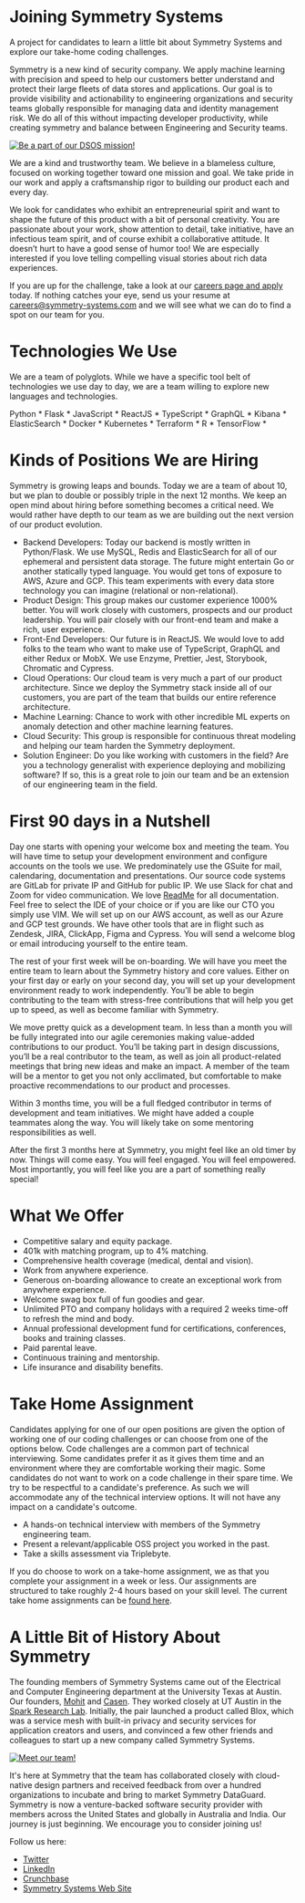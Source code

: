 # Joining Symmetry Systems
A project for candidates to learn a little bit about Symmetry Systems and explore our take-home coding challenges.

Symmetry is a new kind of security company. We apply machine learning with precision and speed to help our customers better understand and protect their large fleets of data stores and applications. Our goal is to provide visibility and actionability to engineering organizations and security teams globally responsible for managing data and identity management risk. We do all of this without impacting developer productivity, while creating symmetry and balance between Engineering and Security teams.

<a href="images/dsos.png" title="Be a part of our DSOS mission!">
<img src="images/dsos.png" alt="Be a part of our DSOS mission!"></a>

We are a kind and trustworthy team. We believe in a blameless culture, focused on working together toward one mission and goal. We take pride in our work and apply a craftsmanship rigor to building our product each and every day.

We look for candidates who exhibit an entrepreneurial spirit and want to shape the future of this product with a bit of personal creativity. You are passionate about your work, show attention to detail, take initiative, have an infectious team spirit, and of course exhibit a collaborative attitude. It doesn’t hurt to have a good sense of humor too! We are especially interested if you love telling compelling visual stories about rich data experiences.

If you are up for the challenge, take a look at our [careers page and apply](https://jobs.lever.co/SymmetrySystems) today. If nothing catches your eye, send us your resume at careers@symmetry-systems.com and we will see what we can do to find a spot on our team for you.

# Technologies We Use
We are a team of polyglots. While we have a specific tool belt of technologies we use day to day, we are a team willing to explore new languages and technologies.

Python * Flask * JavaScript * ReactJS * TypeScript * GraphQL * Kibana * ElasticSearch * Docker * Kubernetes * Terraform * R * TensorFlow *

# Kinds of Positions We are Hiring
Symmetry is growing leaps and bounds. Today we are a team of about 10, but we plan to double or possibly triple in the next 12 months. We keep an open mind about hiring before something becomes a critical need. We would rather have depth to our team as we are building out the next version of our product evolution.

* Backend Developers: Today our backend is mostly written in Python/Flask. We use MySQL, Redis and ElasticSearch for all of our ephemeral and persistent data storage. The future might entertain Go or another statically typed language. You would get tons of exposure to AWS, Azure and GCP. This team experiments with every data store technology you can imagine (relational or non-relational).
* Product Design: This group makes our customer experience 1000% better. You will work closely with customers, prospects and our product leadership. You will pair closely with our front-end team and make a rich, user experience.
* Front-End Developers: Our future is in ReactJS. We would love to add folks to the team who want to make use of TypeScript, GraphQL and either Redux or MobX. We use Enzyme, Prettier, Jest, Storybook, Chromatic and Cypress.
* Cloud Operations: Our cloud team is very much a part of our product architecture. Since we deploy the Symmetry stack inside all of our customers, you are part of the team that builds our entire reference architecture.
* Machine Learning: Chance to work with other incredible ML experts on anomaly detection and other machine learning features.
* Cloud Security: This group is responsible for continuous threat modeling and helping our team harden the Symmetry deployment.
* Solution Engineer: Do you like working with customers in the field? Are you a technology generalist with experience deploying and mobilizing software? If so, this is a great role to join our team and be an extension of our engineering team in the field.

# First 90 days in a Nutshell
Day one starts with opening your welcome box and meeting the team. You will have time to setup your development environment and configure accounts on the tools we use. We predominately use the GSuite for mail, calendaring, documentation and presentations. Our source code systems are GitLab for private IP and GitHub for public IP. We use Slack for chat and Zoom for video communication. We love [ReadMe](https://readme.com/) for all documentation. Feel free to select the IDE of your choice or if you are like our CTO you simply use VIM. We will set up on our AWS account, as well as our Azure and GCP test grounds. We have other tools that are in flight such as Zendesk, JIRA, ClickApp, Figma and Cypress.  You will send a welcome blog or email introducing yourself to the entire team.

The rest of your first week will be on-boarding. We will have you meet the entire team to learn about the Symmetry history and core values. Either on your first day or early on your second day, you will set up your development environment ready to work independently. You’ll be able to begin contributing to the team with stress-free contributions that will help you get up to speed, as well as become familiar with Symmetry.

We move pretty quick as a development team. In less than a month you will be fully integrated into our agile ceremonies making value-added contributions to our product. You’ll be taking part in design discussions, you’ll be a real contributor to the team, as well as join all product-related meetings that bring new ideas and make an impact. A member of the team will be a mentor to get you not only acclimated, but comfortable to make proactive recommendations to our product and processes.

Within 3 months time, you will be a full fledged contributor in terms of development and team initiatives. We might have added a couple teammates along the way. You will likely take on some mentoring responsibilities as well.

After the first 3 months here at Symmetry, you might feel like an old timer by now. Things will come easy. You will feel engaged. You will feel empowered. Most importantly, you will feel like you are a part of something really special!

# What We Offer
* Competitive salary and equity package.
* 401k with matching program, up to 4% matching.
* Comprehensive health coverage (medical, dental and vision).
* Work from anywhere experience.
* Generous on-boarding allowance to create an exceptional work from anywhere experience.
* Welcome swag box full of fun goodies and gear.
* Unlimited PTO and company holidays with a required 2 weeks time-off to refresh the mind and body.
* Annual professional development fund for certifications, conferences, books and training classes.
* Paid parental leave.
* Continuous training and mentorship.
* Life insurance and disability benefits.

# Take Home Assignment
Candidates applying for one of our open positions are given the option of working one of our coding challenges or can choose from one of the options below. Code challenges are a common part of technical interviewing. Some candidates prefer it as it gives them time and an environment where they are comfortable working their magic. Some candidates do not want to work on a code challenge in their spare time. We try to be respectful to a candidate's preference. As such we will accommodate any of the technical interview options. It will not have any impact on a candidate's outcome.

* A hands-on technical interview with members of the Symmetry engineering team.
* Present a relevant/applicable OSS project you worked in the past.
* Take a skills assessment via Triplebyte.

If you do choose to work on a take-home assignment, we as that you complete your assignment in a week or less. Our assignments are structured to take roughly 2-4 hours based on your skill level. The current take home assignments can be [found here](assignments.md).

# A Little Bit of History About Symmetry
The founding members of Symmetry Systems came out of the Electrical and Computer Engineering department at the University Texas at Austin. Our founders, [Mohit](https://www.linkedin.com/in/mohit-tiwari8/) and [Casen](https://www.linkedin.com/in/casen-hunger-780765a2/). They worked closely at UT Austin in the [Spark Research Lab](http://spark.ece.utexas.edu/). Initially, the pair launched a product called Blox, which was a service mesh with built-in privacy and security services for application creators and users, and convinced a few other friends and colleagues to start up a new company called Symmetry Systems.

<a href="images/image_from_ios.jpeg" title="Meet our team!">
<img src="images/image_from_ios.jpeg" alt="Meet our team!"></a>

It's here at Symmetry that the team has collaborated closely with cloud-native design partners and received feedback from over a hundred organizations to incubate and bring to market Symmetry DataGuard. Symmetry is now a venture-backed software security provider with members across the United States and globally in Australia and India. Our journey is just beginning. We encourage you to consider joining us!   

Follow us here:
* [Twitter](https://twitter.com/SymmetrySystems)
* [LinkedIn](https://www.linkedin.com/company/symmetry-systems-inc/)
* [Crunchbase](https://www.crunchbase.com/organization/symmetry-systems)
* [Symmetry Systems Web Site](https://www.symmetry-systems.com/)

